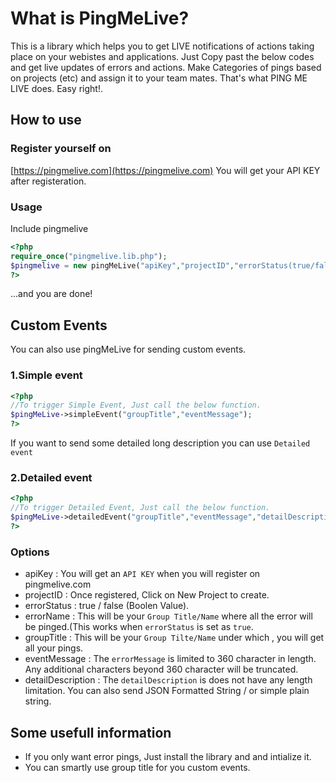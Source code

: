 # What is PingMeLive?

This is a library which helps you to get LIVE notifications of actions taking place on your webistes and applications.
Just Copy past the below codes and get live updates of errors and actions. Make Categories of pings based on projects (etc) and assign it to your team mates.
That's what PING ME LIVE does.
Easy right!.

## How to use

### Register yourself on
[https://pingmelive.com](https://pingmelive.com)
You will get your API KEY after registeration.


### Usage

Include pingmelive
```php
<?php
require_once("pingmelive.lib.php");
$pingmelive = new pingMeLive("apiKey","projectID","errorStatus(true/false)","errorName"); 
?>

```

...and you are done!

## Custom Events

You can also use pingMeLive for sending custom events.

### 1.Simple event
```php
<?php 
//To trigger Simple Event, Just call the below function.
$pingMeLive->simpleEvent("groupTitle","eventMessage");
?>
 ```    

If you want to send some detailed long description you can use `Detailed event`
### 2.Detailed event
```php
<?php 
//To trigger Detailed Event, Just call the below function.
$pingMeLive->detailedEvent("groupTitle","eventMessage","detailDescription");
?>
```

### Options
* apiKey : You will get an `API KEY` when you will register on pingmelive.com
* projectID : Once registered, Click on New Project to create. 
* errorStatus : true / false (Boolen Value).
* errorName : This will be your `Group Title/Name` where all the error will be pinged.(This works when `errorStatus` is set as `true`.
* groupTitle : This will be your `Group Tilte/Name` under which , you will get all your pings.
* eventMessage : The `errorMessage` is limited to 360 character in length. Any additional characters beyond 360 character will be truncated.
* detailDescription : The `detailDescription` is does not have any length limitation. You can also send JSON Formatted String / or simple plain string.

## Some usefull information

* If you only want error pings, Just install the library and and intialize it.
* You can smartly use group title for you custom events.

